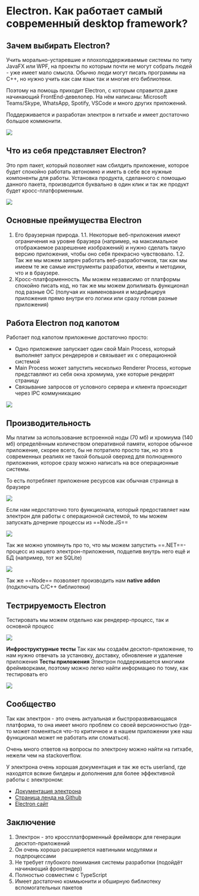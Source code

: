# Electron. Как работает самый современный desktop framework?


## Зачем выбирать Electron?

Учить морально-устаревшие и плохоподдерживаемые системы по типу JavaFX или WPF, на проекты по которым почти не могут собрать людей - уже имеет мало смысла. Обычно люди могут писать программы на C++, но нужно учить как сам язык так и многие его библиотеки.

Поэтому на помощь приходит Electron, с которым справится даже начинающий FrontEnd-девелопер. 
На нём написаны: Microsoft Teams/Skype, WhatsApp, Spotify, VSCode и много других приложений.

Поддерживается и разработан электрон в гитхабе и имеет достаточно большое коммюнити. 

![](_png/67ccf1c11e9d3ad94cedac211488a412.png)

## Что из себя представляет Electron?

Это npm пакет, который позволяет нам сбилдить приложение, которое будет спокойно работать автономно и иметь в себе все нужные компоненты для работы. 
Установка продукта, сделанного с помощью данного пакета, производится буквально в один клик и так же продукт будет кросс-платформенным.

![](_png/8583ab2cb902b1c8b5008dcdc12cf87b.png)

## Основные преймущества Electron

1) Его браузерная природа. 
	1.1. Некоторые веб-приложения имеют ограничения на уровне браузера (например, на максимальное отображаемое разрешение изображений) и нужно сделать такую версию приложения, чтобы оно себя прекрасно чувствовало. 
	1.2. Так же мы можем запряч работать веб-разработчиков, так как мы имеем те же самые инструменты разработки, ивенты и методики, что и в браузере. 
2) Кросс-платформенность.
	Мы можем независимо от платформы спокойно писать код, но так же мы можем допиливать функционал под разные ОС (получая их наименования и модифицируя приложения прямо внутри его логики или сразу готовя разные приложения)


## Работа Electron под капотом

Работает под капотом приложение достаточно просто:
- Одно приложение запускает один свой Main Process, который выполняет запуск рендереров и связывает их с операционной системой
- Main Process может запустить несколько Renderer Process, которые представляют из себя окна хромиума, уже которые рендерят страницу
- Связывание запросов от условного сервера и клиента происходит через IPC коммуникацию 

![](_png/a569297d4c1a50d8c0ebc071cc92e4a1.png)

## Производительность

Мы платим за использование встроенной ноды (70 мб) и хромиума (140 мб) определённым количеством оперативной памяти, которое обычное приложение, скорее всего, бы не потратило просто так, но это в современных реалиях не такой большой оверхед для полноценного приложения, которое сразу можно написать на все операционные системы.

То есть потребляет приложение ресурсов как обычная страница в браузере

![](_png/e10ec4151f48c1a1e642a655990c25ad.png)

Если нам недостаточно того функционала, который предоставляет нам электрон для работы с операционной системой, то мы можем запускать дочерние процессы из ==Node.JS==

![](_png/4d66f207af6f465bcf196d2e46261599.png)

Так же можно упомянуть про то, что мы можем запустить ==.NET==-процесс из нашего электрон-приложения, подцепив внутрь него ещё и БД (например, тот же SQLite)

![](_png/c48c8ed3936ba746428ffd38496a19cd.png)

Так же ==Node== позволяет производить нам **native addon** (подключать C/C++ библиотеки)

## Тестрируемость Electron

Тестировать мы можем отдельно как рендерер-процесс, так и основной процесс

![](_png/6b159a9f22783fd6de2b1e307f4fa76a.png)

**Инфроструктурные тесты**
Так как мы создаём десктоп-приложение, то нам нужно отвечать за установку, доставку, обновление и удаление приложения
**Тесты приложения**
Электрон поддерживается многими фреймворками, поэтому можно легко найти информацию по тому, как тестировать его

![](_png/7408739fcdb68141baaac5fc4f20b54f.png)

## Сообщество

Так как электрон - это очень актуальная и быстроразвивающаяся платформа, то она имеет много проблем со своей версионностью (где-то может поменяться что-то критичное и в нашем приложении уже наш функционал может не работать или сломаться).

Очень много ответов на вопросы по электрону можно найти на гитхабе, нежели чем на stackoverflow. 

У электрона очень хорошая документация и так же есть userland, где находятся всякие билдеры и дополнения для более эффективной работы с электроном:
- [Документация электрона](https://www.electronjs.org/)
- [Страница ленда на Github](https://github.com/electron-userland)
- [Electron сайт](https://www.electronjs.org/userland)

## Заключение 

1) Электрон - это кроссплатформенный фреймворк для генерации десктоп-приложений
2) Он очень хорошо расширяется навтиными модулями и подпроцессами
3) Не требует глубокого понимания системы разработки (подойдёт начинающий фронтэндер)
4) Полностью совместим с TypeScript
5) Имеет достаточно коммьюнити и обширную библиотеку вспомогательных пакетов




